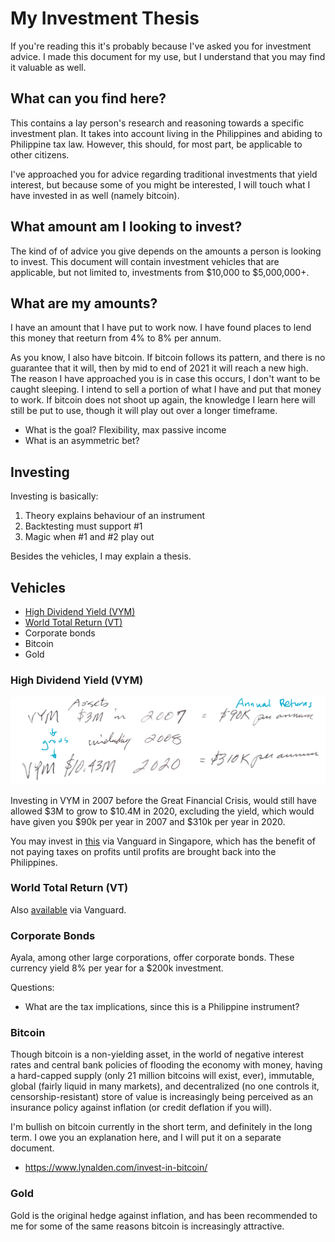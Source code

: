 # My Investment Thesis

If you're reading this it's probably because I've asked you for investment advice. I made this document for my use, but I understand that you may find it valuable as well.

## What can you find here?

This contains a lay person's research and reasoning towards a specific investment plan. It takes into account living in the Philippines and abiding to Philippine tax law. However, this should, for most part, be applicable to other citizens.

I've approached you for advice regarding traditional investments that yield interest, but because some of you might be interested, I will touch what I have invested in as well (namely bitcoin).

## What amount am I looking to invest?
The kind of of advice you give depends on the amounts a person is looking to invest. This document will contain investment vehicles that are applicable, but not limited to, investments from $10,000 to $5,000,000+.

## What are my amounts?
I have an amount that I have put to work now. I have found places to lend this money that reeturn from 4% to 8% per annum.

As you know, I also have bitcoin. If bitcoin follows its pattern, and there is no guarantee that it will, then by mid to end of 2021 it will reach a new high. The reason I have approached you is in case this occurs, I don't want to be caught sleeping. I intend to sell a portion of what I have and put that money to work. If bitcoin does not shoot up again, the knowledge I learn here will still be put to use, though it will play out over a longer timeframe.

- What is the goal? Flexibility, max passive income
- What is an asymmetric bet?

## Investing

Investing is basically:

1. Theory explains behaviour of an instrument
2. Backtesting must support #1
3. Magic when #1 and #2 play out

Besides the vehicles, I may explain a thesis.

## Vehicles

* [High Dividend Yield (VYM)](#vym)
* [World Total Return (VT)](#vt)
* Corporate bonds
* Bitcoin
* Gold

### High Dividend Yield (VYM)<a name="vym"/>

![YVM from 2007 to 2020](images/vym.png)

Investing in VYM in 2007 before the Great Financial Crisis, would still have allowed $3M to grow to $10.4M in 2020, excluding the yield, which would have given you $90k per year in 2007 and $310k per year in 2020.

You may invest in [this](https://investor.vanguard.com/etf/profile/VYM) via Vanguard in Singapore, which has the benefit of not paying taxes on profits until profits are brought back into the Philippines.

### World Total Return (VT)<a name="vt"/>

Also [available](https://investor.vanguard.com/etf/profile/VT) via Vanguard.

### Corporate Bonds

Ayala, among other large corporations, offer corporate bonds. These currency yield 8% per year for a $200k investment.

Questions:
- What are the tax implications, since this is a Philippine instrument?

### Bitcoin

Though bitcoin is a non-yielding asset, in the world of negative interest rates and central bank policies of flooding the economy with money, having a hard-capped supply (only 21 million bitcoins will exist, ever), immutable, global (fairly liquid in many markets), and decentralized (no one controls it, censorship-resistant) store of value is increasingly being perceived as an insurance policy against inflation (or credit deflation if you will).

I'm bullish on bitcoin currently in the short term, and definitely in the long term. I owe you an explanation here, and I will put it on a separate document.

- https://www.lynalden.com/invest-in-bitcoin/

### Gold

Gold is the original hedge against inflation, and has been recommended to me for some of the same reasons bitcoin is increasingly attractive.
